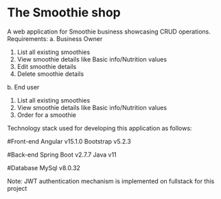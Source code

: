 # The Smoothie shop
A web application for Smoothie business showcasing CRUD operations.
Requirements:
a. Business Owner 
  1. List all existing smoothies
  2. View smoothie details like Basic info/Nutrition values
  3. Edit smoothie details
  4. Delete smoothie details

b. End user
  1. List all existing smoothies
  2. View smoothie details like Basic info/Nutrition values
  3. Order for a smoothie

Technology stack used for developing this application as follows:

#Front-end
Angular v15.1.0
Bootstrap v5.2.3

#Back-end
Spring Boot v2.7.7
Java v11

#Database
MySql v8.0.32


Note: JWT authentication mechanism is implemented on fullstack for this project
